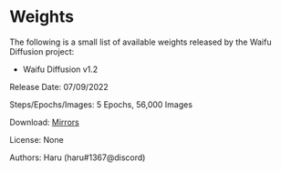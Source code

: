 # Weights

The following is a small list of available weights released by the Waifu Diffusion project:

- Waifu Diffusion v1.2

Release Date: 07/09/2022

Steps/Epochs/Images: 5 Epochs, 56,000 Images

Download: [Mirrors](./danbooru-7-09-2022/README.md)

License: None

Authors: Haru (haru#1367@discord)